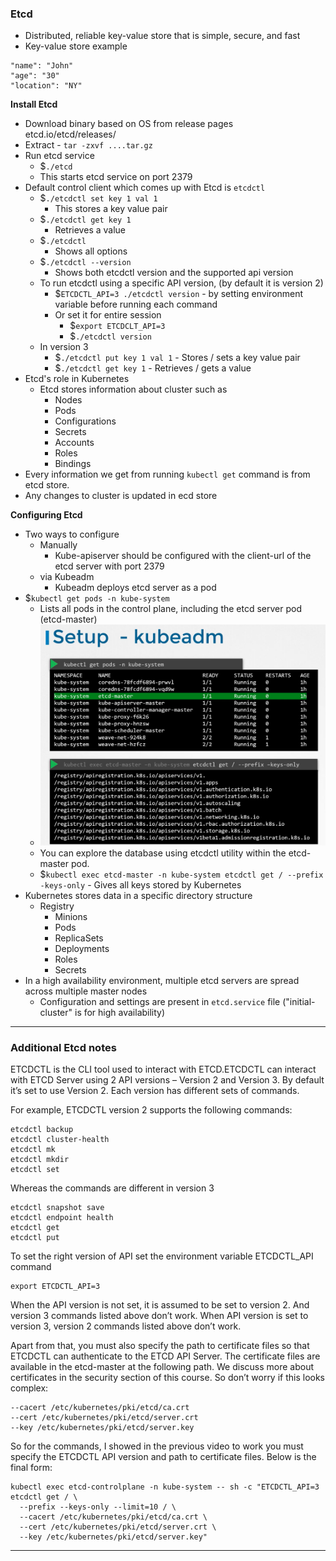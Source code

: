 
### Etcd

- Distributed, reliable key-value store that is simple, secure, and fast
- Key-value store example
```
"name": "John"
"age": "30"
"location": "NY"
```

**Install Etcd**

- Download binary based on OS from release pages etcd.io/etcd/releases/
- Extract - `tar -zxvf ....tar.gz`
- Run etcd service
	- $`./etcd`
	- This starts etcd service on port 2379
- Default control client which comes up with Etcd is `etcdctl`
	- $`./etcdctl set key 1 val 1`
		- This stores a key value pair
	- $`./etcdctl get key 1`
		- Retrieves a value
	- $`./etcdctl`
		- Shows all options
	- $`./etcdctl --version`
		- Shows both etcdctl version and the supported api version
	- To run etcdctl using a specific API version, (by default it is version 2)
		- $`ETCDCTL_API=3 ./etcdctl version` - by setting environment variable before running each command
		- Or set it for entire session
			- $`export ETCDCLT_API=3`
			- $`./etcdctl version`
	- In version 3
		- $`./etcdctl put key 1 val 1` - Stores / sets a key value pair
		- $`./etcdctl get key 1` - Retrieves / gets a value
- Etcd's role in Kubernetes
	- Etcd stores information about cluster such as
		- Nodes
		- Pods
		- Configurations
		- Secrets
		- Accounts
		- Roles
		- Bindings
- Every information we get from running `kubectl get` command is from etcd store.
- Any changes to cluster is updated in ecd store

**Configuring Etcd**

- Two ways to configure
	- Manually
		- Kube-apiserver should be configured with the client-url of the etcd server with port 2379
	- via Kubeadm
		- Kubeadm deploys etcd server as a pod
- $`kubectl get pods -n kube-system`
	- Lists all pods in the control plane, including the etcd server pod (etcd-master)
	- ![etcdkubeadm.png](Attachments/etcdkubeadm.png)
	- You can explore the database using etcdctl utility within the etcd-master pod.
	- $`kubectl exec etcd-master -n kube-system etcdctl get / --prefix -keys-only` - Gives all keys stored by Kubernetes
- Kubernetes stores data in a specific directory structure
	- Registry
		- Minions
		- Pods
		- ReplicaSets
		- Deployments
		- Roles
		- Secrets
- In a high availability environment, multiple etcd servers are spread across multiple master nodes
	- Configuration and settings are present in `etcd.service` file ("initial-cluster" is for high availability)


---

### Additional Etcd notes

ETCDCTL is the CLI tool used to interact with ETCD.ETCDCTL can interact with ETCD Server using 2 API versions – Version 2 and Version 3. By default it’s set to use Version 2. Each version has different sets of commands.

For example, ETCDCTL version 2 supports the following commands:

```
etcdctl backup
etcdctl cluster-health
etcdctl mk
etcdctl mkdir
etcdctl set
```

Whereas the commands are different in version 3

```
etcdctl snapshot save
etcdctl endpoint health
etcdctl get
etcdctl put
```

To set the right version of API set the environment variable ETCDCTL_API command

```
export ETCDCTL_API=3
```

When the API version is not set, it is assumed to be set to version 2. And version 3 commands listed above don’t work. When API version is set to version 3, version 2 commands listed above don’t work.

Apart from that, you must also specify the path to certificate files so that ETCDCTL can authenticate to the ETCD API Server. The certificate files are available in the etcd-master at the following path. We discuss more about certificates in the security section of this course. So don’t worry if this looks complex:

```
--cacert /etc/kubernetes/pki/etcd/ca.crt
--cert /etc/kubernetes/pki/etcd/server.crt
--key /etc/kubernetes/pki/etcd/server.key
```

So for the commands, I showed in the previous video to work you must specify the ETCDCTL API version and path to certificate files. Below is the final form:

```
kubectl exec etcd-controlplane -n kube-system -- sh -c "ETCDCTL_API=3 etcdctl get / \
  --prefix --keys-only --limit=10 / \
  --cacert /etc/kubernetes/pki/etcd/ca.crt \
  --cert /etc/kubernetes/pki/etcd/server.crt \
  --key /etc/kubernetes/pki/etcd/server.key"
```


---
